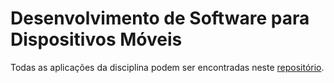# Desenvolvimento de Software para Dispositivos Móveis

Todas as aplicações da disciplina podem ser encontradas neste [repositório](https://github.com/DanielBrito/desenvolvimento-mobile).

